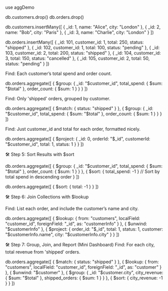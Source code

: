 use aggDemo

db.customers.drop()
db.orders.drop()

db.customers.insertMany([
  { _id: 1, name: "Alice",   city: "London" },
  { _id: 2, name: "Bob",     city: "Paris"  },
  { _id: 3, name: "Charlie", city: "London" }
])

db.orders.insertMany([
  { _id: 101, customer_id: 1, total: 250, status: "shipped" },
  { _id: 102, customer_id: 1, total: 100, status: "pending" },
  { _id: 103, customer_id: 2, total: 200, status: "shipped" },
  { _id: 104, customer_id: 3, total: 150, status: "cancelled" },
  { _id: 105, customer_id: 2, total: 50,  status: "pending" }
])


Find: Each customer’s total spend and order count.


db.orders.aggregate([
  {
    $group: {
      _id: "$customer_id",
      total_spend: { $sum: "$total" },
      order_count: { $sum: 1 }
    }
  }
])

Find: Only 'shipped' orders, grouped by customer.

db.orders.aggregate([
  {
    $match: { status: "shipped" }
  },
  {
    $group: {
      _id: "$customer_id",
      total_spend: { $sum: "$total" },
      order_count: { $sum: 1 }
    }
  }
])


Find: Just customer_id and total for each order, formatted nicely.

db.orders.aggregate([
  {
    $project: {
      _id: 0,
      orderId: "$_id",
      customerId: "$customer_id",
      total: 1,
      status: 1
    }
  }
])


🛠️ Step 5: Sort Results with $sort

db.orders.aggregate([
  {
    $group: {
      _id: "$customer_id",
      total_spend: { $sum: "$total" },
      order_count: { $sum: 1 }
    }
  },
  {
    $sort: { total_spend: -1 } // Sort by total spend in descending order
  }
])

db.orders.aggregate([
  { $sort: { total: -1 } }
])


🛠️ Step 6: Join Collections with $lookup

Find: List each order, and include the customer’s name and city.

db.orders.aggregate([
  {
    $lookup: {
      from: "customers",
      localField: "customer_id",
      foreignField: "_id",
      as: "customerInfo"
    }
  },
  {
    $unwind: "$customerInfo"
  },
  {
    $project: {
      order_id: "$_id",
      total: 1,
      status: 1,
      customer: "$customerInfo.name",
      city: "$customerInfo.city"
    }
  }
])


🛠️ Step 7: Group, Join, and Report (Mini Dashboard)
Find: For each city, total revenue from 'shipped' orders.

db.orders.aggregate([
  { $match: { status: "shipped" } },
  {
    $lookup: {
      from: "customers",
      localField: "customer_id",
      foreignField: "_id",
      as: "customer"
    }
  },
  { $unwind: "$customer" },
  {
    $group: {
      _id: "$customer.city",
      city_revenue: { $sum: "$total" },
      shipped_orders: { $sum: 1 }
    }
  },
  { $sort: { city_revenue: -1 } }
])

